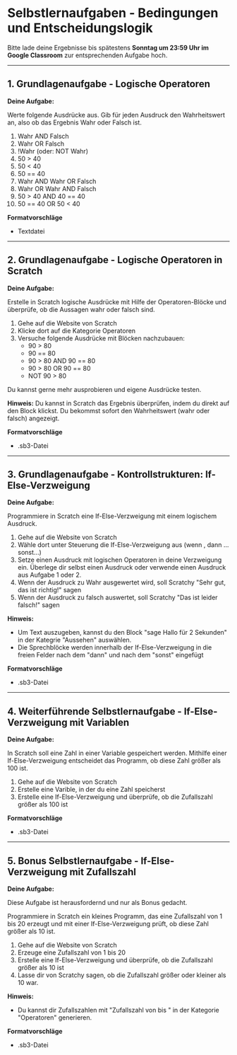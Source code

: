 # Selbstlernaufgaben - Bedingungen und Entscheidungslogik

Bitte lade deine Ergebnisse bis spätestens **Sonntag um 23:59 Uhr im Google Classroom** zur entsprechenden Aufgabe hoch.

---

## 1. Grundlagenaufgabe - Logische Operatoren

**Deine Aufgabe:**

Werte folgende Ausdrücke aus. Gib für jeden Ausdruck den Wahrheitswert an, also ob das Ergebnis Wahr oder Falsch ist.
1. Wahr AND Falsch
2. Wahr OR Falsch
3. !Wahr (oder: NOT Wahr)
4. 50 > 40
5. 50 < 40
6. 50 == 40
7. Wahr AND Wahr OR Falsch
8. Wahr OR Wahr AND Falsch
9. 50 > 40 AND 40 == 40
10. 50 == 40 OR 50 < 40

**Formatvorschläge**
- Textdatei

---

## 2. Grundlagenaufgabe - Logische Operatoren in Scratch

**Deine Aufgabe:**

Erstelle in Scratch logische Ausdrücke mit Hilfe der Operatoren-Blöcke und überprüfe, ob die Aussagen wahr oder falsch sind.
1. Gehe auf die Website von Scratch
2. Klicke dort auf die Kategorie Operatoren
3. Versuche folgende Ausdrücke mit Blöcken nachzubauen:
   - 90 > 80
   - 90 == 80
   - 90 > 80 AND 90 == 80
   - 90 > 80 OR 90 == 80
   - NOT 90 > 80
  
Du kannst gerne mehr ausprobieren und eigene Ausdrücke testen.
     

**Hinweis:**
Du kannst in Scratch das Ergebnis überprüfen, indem du direkt auf den Block klickst. Du bekommst sofort den Wahrheitswert (wahr oder falsch) angezeigt.

**Formatvorschläge**
- .sb3-Datei

---

## 3. Grundlagenaufgabe - Kontrollstrukturen: If-Else-Verzweigung

**Deine Aufgabe:**

Programmiere in Scratch eine If-Else-Verzweigung mit einem logischem Ausdruck.
1. Gehe auf die Website von Scratch
2. Wähle dort unter Steuerung die If-Else-Verzweigung aus (wenn <Bedingung>, dann ... sonst...)
3. Setze einen Ausdruck mit logischen Operatoren in deine Verzweigung ein. Überlege dir selbst einen Ausdruck oder verwende einen Ausdruck aus Aufgabe 1 oder 2.
4. Wenn der Ausdruck zu Wahr ausgewertet wird, soll Scratchy "Sehr gut, das ist richtig!" sagen
5. Wenn der Ausdruck zu falsch auswertet, soll Scratchy "Das ist leider falsch!" sagen
     

**Hinweis:**
- Um Text auszugeben, kannst du den Block "sage Hallo für 2 Sekunden" in der Kategrie "Aussehen" auswählen.
- Die Sprechblöcke werden innerhalb der If-Else-Verzweigung in die freien Felder nach dem "dann" und nach dem "sonst" eingefügt

**Formatvorschläge**
- .sb3-Datei

---

## 4. Weiterführende Selbstlernaufgabe - If-Else-Verzweigung mit Variablen 
**Deine Aufgabe:**

In Scratch soll eine Zahl in einer Variable gespeichert werden. Mithilfe einer If-Else-Verzweigung entscheidet das Programm, ob diese Zahl größer als 100 ist.
1. Gehe auf die Website von Scratch
2. Erstelle eine Varible, in der du eine Zahl speicherst
3. Erstelle eine If-Else-Verzweigung und überprüfe, ob die Zufallszahl größer als 100 ist

**Formatvorschläge**
- .sb3-Datei

---

## 5. Bonus Selbstlernaufgabe - If-Else-Verzweigung mit Zufallszahl
**Deine Aufgabe:**

Diese Aufgabe ist herausfordernd und nur als Bonus gedacht.

Programmiere in Scratch ein kleines Programm, das eine Zufallszahl von 1 bis 20 erzeugt und mit einer If-Else-Verzweigung prüft, ob diese Zahl größer als 10 ist.
1. Gehe auf die Website von Scratch
2. Erzeuge eine Zufallszahl von 1 bis 20 
3. Erstelle eine If-Else-Verzweigung und überprüfe, ob die Zufallszahl größer als 10 ist
4. Lasse dir von Scratchy sagen, ob die Zufallszahl größer oder kleiner als 10 war.

**Hinweis:**
- Du kannst dir Zufallszahlen mit "Zufallszahl von <Zahl> bis <Zahl>" in der Kategorie "Operatoren" generieren.

**Formatvorschläge**
- .sb3-Datei

